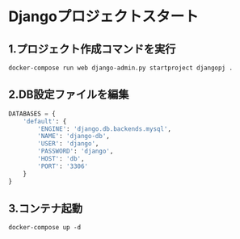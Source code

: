 # Djangoプロジェクトスタート

## 1.プロジェクト作成コマンドを実行

```
docker-compose run web django-admin.py startproject djangopj .
```


## 2.DB設定ファイルを編集

```python:/setting.py
DATABASES = {
    'default': {
        'ENGINE': 'django.db.backends.mysql',
        'NAME': 'django-db',
        'USER': 'django',
        'PASSWORD': 'django',
        'HOST': 'db',
        'PORT': '3306'
    }
}
```

## 3.コンテナ起動
```
docker-compose up -d
```